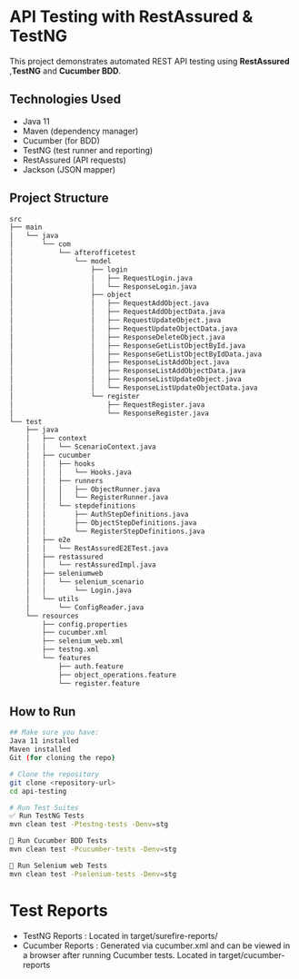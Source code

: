 # API Testing with RestAssured & TestNG

This project demonstrates automated REST API testing using **RestAssured** ,**TestNG** and **Cucumber BDD**.

## Technologies Used
- Java 11
- Maven (dependency manager)
- Cucumber (for BDD)
- TestNG (test runner and reporting)
- RestAssured (API requests)
- Jackson (JSON mapper)

## Project Structure
```bash
src
├── main
│   └── java
│       └── com
│           └── afterofficetest
│               └── model
│                   ├── login
│                   │   ├── RequestLogin.java
│                   │   └── ResponseLogin.java
│                   ├── object
│                   │   ├── RequestAddObject.java
│                   │   ├── RequestAddObjectData.java
│                   │   ├── RequestUpdateObject.java
│                   │   ├── RequestUpdateObjectData.java
│                   │   ├── ResponseDeleteObject.java
│                   │   ├── ResponseGetListObjectById.java
│                   │   ├── ResponseGetListObjectByIdData.java
│                   │   ├── ResponseListAddObject.java
│                   │   ├── ResponseListAddObjectData.java
│                   │   ├── ResponseListUpdateObject.java
│                   │   └── ResponseListUpdateObjectData.java
│                   └── register
│                       ├── RequestRegister.java
│                       └── ResponseRegister.java
└── test
    ├── java
    │   ├── context
    │   │   └── ScenarioContext.java
    │   ├── cucumber
    │   │   ├── hooks
    │   │   │   └── Hooks.java
    │   │   ├── runners
    │   │   │   ├── ObjectRunner.java
    │   │   │   └── RegisterRunner.java
    │   │   └── stepdefinitions
    │   │       ├── AuthStepDefinitions.java
    │   │       ├── ObjectStepDefinitions.java
    │   │       └── RegisterStepDefinitions.java
    │   ├── e2e
    │   │   └── RestAssuredE2ETest.java
    │   ├── restassured
    │   │   └── restAssuredImpl.java
    │   ├── seleniumweb
    │   │   └── selenium_scenario
    │   │       └── Login.java
    │   └── utils
    │       └── ConfigReader.java
    └── resources
        ├── config.properties
        ├── cucumber.xml
        ├── selenium_web.xml
        ├── testng.xml
        └── features
            ├── auth.feature
            ├── object_operations.feature
            └── register.feature
```

## How to Run
```bash
## Make sure you have:
Java 11 installed
Maven installed
Git (for cloning the repo)

# Clone the repository
git clone <repository-url>
cd api-testing

# Run Test Suites
✅ Run TestNG Tests
mvn clean test -Ptestng-tests -Denv=stg

🎯 Run Cucumber BDD Tests
mvn clean test -Pcucumber-tests -Denv=stg

🎯 Run Selenium web Tests
mvn clean test -Pselenium-tests -Denv=stg
```

# Test Reports
- TestNG Reports : Located in target/surefire-reports/
- Cucumber Reports : Generated via cucumber.xml and can be viewed in a browser after running Cucumber tests. Located in target/cucumber-reports